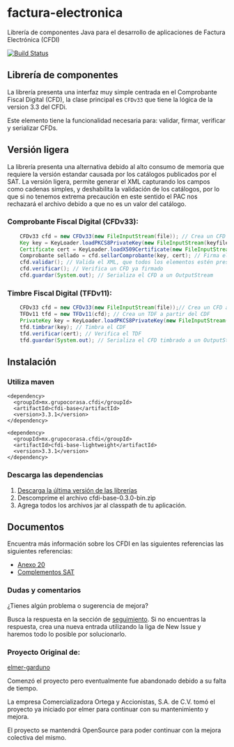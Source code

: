 factura-electronica
====================

Librería de componentes Java para el desarrollo de aplicaciones de Factura Electrónica (CFDI)

[![Build Status](https://secure.travis-ci.org/GrupoCorasa/factura-electronica.png)](http://travis-ci.org/GrupoCorasa/factura-electronica)

## Librería de componentes

La librería presenta una interfaz muy simple centrada en el Comprobante Fiscal
Digital (CFD), la clase principal es `CFDv33` que tiene la lógica 
de la version 3.3 del CFDi.

Este elemento tiene la funcionalidad necesaria para: validar, firmar, verificar y serializar CFDs.

## Versión ligera

La librería presenta una alternativa debido al alto consumo de memoria que requiere la versión estandar causada por los catálogos publicados por el SAT.
La versión ligera, permite generar el XML capturando los campos como cadenas simples, y deshabilita la validación de los catálogos, por lo que si no tenemos extrema precaución en este sentido el PAC nos rechazará el archivo debido a que no es un valor del catálogo.

### Comprobante Fiscal Digital  (CFDv33):

```java
    CFDv33 cfd = new CFDv33(new FileInputStream(file)); // Crea un CFD a partir de un InputStream
    Key key = KeyLoader.loadPKCS8PrivateKey(new FileInputStream(keyfile),  password);
    Certificate cert = KeyLoader.loadX509Certificate(new FileInputStream(certFile));
    Comprobante sellado = cfd.sellarComprobante(key, cert); // Firma el CFD y obtiene un Comprobante sellado
    cfd.validar(); // Valida el XML, que todos los elementos estén presentes
    cfd.verificar(); // Verifica un CFD ya firmado
    cfd.guardar(System.out); // Serializa el CFD a un OutputStream
```

### Timbre Fiscal Digital (TFDv11):

```java
    CFDv33 cfd = new CFDv33(new FileInputStream(file));// Crea un CFD a partir de un InputStream
    TFDv11 tfd = new TFDv11(cfd); // Crea un TDF a partir del CDF
    PrivateKey key = KeyLoader.loadPKCS8PrivateKey(new FileInputStream(keyfile), password);
    tfd.timbrar(key); // Timbra el CDF
    tfd.verificar(cert); // Verifica el TDF
    tfd.guardar(System.out); // Serializa el CFD timbrado a un OutputStream
```

## Instalación

### Utiliza maven
```
<dependency>
  <groupId>mx.grupocorasa.cfdi</groupId>
  <artifactId>cfdi-base</artifactId>
  <version>3.3.1</version>
</dependency>
```

```
<dependency>
  <groupId>mx.grupocorasa.cfdi</groupId>
  <artifactId>cfdi-base-lightweight</artifactId>
  <version>3.3.1</version>
</dependency>
```

### Descarga las dependencias

 1. [Descarga la última versión de las librerías](https://oss.sonatype.org/content/groups/public/mx/grupocorasa/cfdi/cfdi-base-lightweight/3.3.1/cfdi-base-lightweight-3.3.1.jar)
 2. Descomprime el archivo cfdi-base-0.3.0-bin.zip
 3. Agrega todos los archivos jar al classpath de tu aplicación.

## Documentos

Encuentra más información sobre los CFDI en las siguientes referencias las siguientes referencias:

* [Anexo 20](http://www.sat.gob.mx/informacion_fiscal/factura_electronica/Paginas/Anexo_20_version3.3.aspx)
* [Complementos SAT](http://www.sat.gob.mx/informacion_fiscal/factura_electronica/Paginas/complementos_factura_cfdi.aspx)

### Dudas y comentarios
¿Tienes algún problema o sugerencia de mejora?

Busca la respuesta en la sección de [seguimiento](https://github.com/GrupoCorasa/factura-electronica/issues?state=open). Si no encuentras la respuesta, crea una nueva entrada utilizando 
la liga de New Issue y haremos todo lo posible por solucionarlo.

### Proyecto Original de:
[elmer-garduno](https://github.com/elmer-garduno)

Comenzó el proyecto pero eventualmente fue abandonado debido a su falta de tiempo. 

La empresa Comercializadora Ortega y Accionistas, S.A. de C.V. tomó el proyecto ya iniciado por elmer para continuar con su mantenimiento y mejora.

El proyecto se mantendrá OpenSource para poder continuar con la mejora colectiva del mismo.